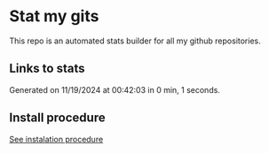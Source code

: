# Stat my gits

This repo is an automated stats builder for all my github repositories.

## Links to stats


Generated on 11/19/2024 at 00:42:03 in 0 min, 1 seconds.

## Install procedure

[See instalation procedure](./src/install.md)
